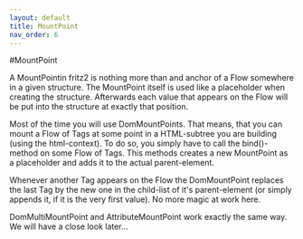 ```yaml
---
layout: default
title: MountPoint
nav_order: 6
---
```

#MountPoint

A MountPointin fritz2 is nothing more than and anchor of a Flow somewhere in a given structure. The MountPoint itself is used like a placeholder when creating the structure. Afterwards each value that appears on the Flow will be put into the structure at exactly that position.

Most of the time you will use DomMountPoints. That means, that you can mount a Flow of Tags at some point in a HTML-subtree you are building (using the html-context). To do so, you simply have to call the bind()-method on some Flow of Tags. This methods creates a new MountPoint as a placeholder and adds it to the actual parent-element.

Whenever another Tag appears on the Flow the DomMountPoint replaces the last Tag by the new one in the child-list of it's parent-element (or simply appends it, if it is the very first value). No more magic at work here.

DomMultiMountPoint and AttributeMountPoint work exactly the same way. We will have a close look later...